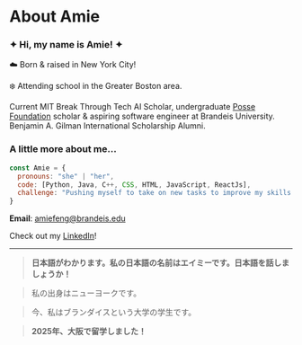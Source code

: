 # About Amie
<!---<![giphy](https://github.com/user-attachments/assets/294358b1-246d-44ad-9860-d27066d8b70c)>-->

### ✦ Hi, my name is **Amie**! ✦

☁️ Born & raised in New York City!

❄️ Attending school in the Greater Boston area. 

Current MIT Break Through Tech AI Scholar, undergraduate [Posse Foundation](https://www.possefoundation.org/) scholar & aspiring software engineer at Brandeis University. 
Benjamin A. Gilman International Scholarship Alumni.

### A little more about me...
```javascript
const Amie = {
  pronouns: "she" | "her",
  code: [Python, Java, C++, CSS, HTML, JavaScript, ReactJs],
  challenge: "Pushing myself to take on new tasks to improve my skills and build off of experience."
}
```
**Email**: amiefeng@brandeis.edu

Check out my [LinkedIn](www.linkedin.com/in/amie-feng)!

---
> **日本語がわかります。私の日本語の名前はエイミーです。日本語を話しましょうか！**

> 私の出身はニューヨークです。

> 今、私はブランダイスという大学の学生です。

> **2025年、大阪で留学しました！**
